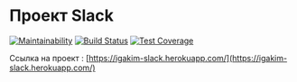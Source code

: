# Проект Slack
[![Maintainability](https://api.codeclimate.com/v1/badges/b411589d9158870b0e18/maintainability)](https://codeclimate.com/github/igakim/project-lvl4-s343/maintainability)
[![Build Status](https://travis-ci.org/igakim/project-lvl4-s343.svg?branch=master)](https://travis-ci.org/igakim/project-lvl4-s343)
[![Test Coverage](https://api.codeclimate.com/v1/badges/b411589d9158870b0e18/test_coverage)](https://codeclimate.com/github/igakim/project-lvl4-s343/test_coverage)

Ссылка на проект : [https://igakim-slack.herokuapp.com/](https://igakim-slack.herokuapp.com/)
